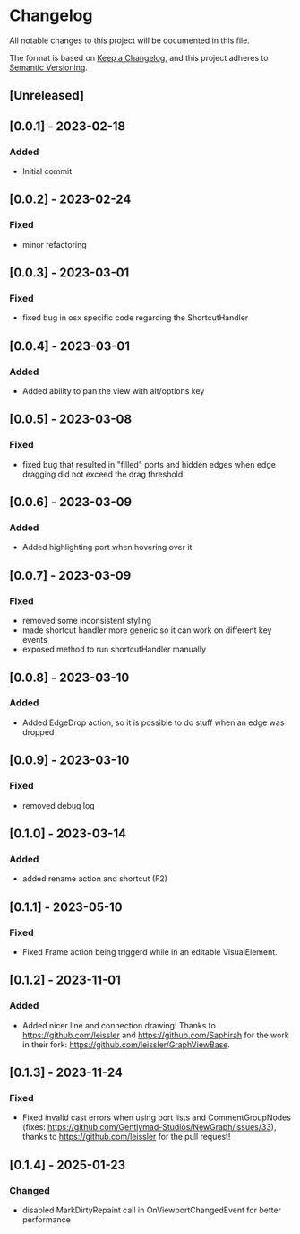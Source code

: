 # Changelog
All notable changes to this project will be documented in this file.

The format is based on [Keep a Changelog](https://keepachangelog.com/en/1.0.0/),
and this project adheres to [Semantic Versioning](https://semver.org/spec/v2.0.0.html).

## [Unreleased]

## [0.0.1] - 2023-02-18
### Added
- Initial commit

## [0.0.2] - 2023-02-24
### Fixed
- minor refactoring

## [0.0.3] - 2023-03-01
### Fixed
- fixed bug in osx specific code regarding the ShortcutHandler

## [0.0.4] - 2023-03-01
### Added
- Added ability to pan the view with alt/options key

## [0.0.5] - 2023-03-08
### Fixed
- fixed bug that resulted in "filled" ports and hidden edges when edge dragging did not exceed the drag threshold

## [0.0.6] - 2023-03-09
### Added
- Added highlighting port when hovering over it

## [0.0.7] - 2023-03-09
### Fixed
- removed some inconsistent styling
- made shortcut handler more generic so it can work on different key events
- exposed method to run shortcutHandler manually

## [0.0.8] - 2023-03-10
### Added
- Added EdgeDrop action, so it is possible to do stuff when an edge was dropped

## [0.0.9] - 2023-03-10
### Fixed
- removed debug log

## [0.1.0] - 2023-03-14
### Added
- added rename action and shortcut (F2)

## [0.1.1] - 2023-05-10
### Fixed
- Fixed Frame action being triggerd while in an editable VisualElement.

## [0.1.2] - 2023-11-01
### Added
- Added nicer line and connection drawing! Thanks to https://github.com/leissler and https://github.com/Saphirah for the work in their fork: https://github.com/leissler/GraphViewBase.

## [0.1.3] - 2023-11-24
### Fixed
- Fixed invalid cast errors when using port lists and CommentGroupNodes (fixes: https://github.com/Gentlymad-Studios/NewGraph/issues/33), thanks to https://github.com/leissler for the pull request!

## [0.1.4] - 2025-01-23
### Changed
- disabled MarkDirtyRepaint call in OnViewportChangedEvent for better performance
